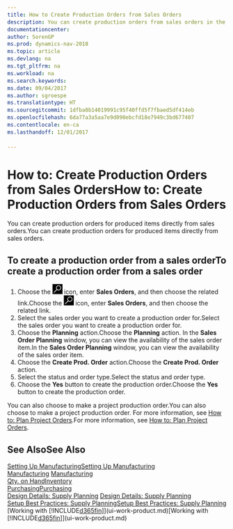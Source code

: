 ```yaml
---
title: How to Create Production Orders from Sales Orders
description: You can create production orders from sales orders in the Sales & Marketing department.
documentationcenter: 
author: SorenGP
ms.prod: dynamics-nav-2018
ms.topic: article
ms.devlang: na
ms.tgt_pltfrm: na
ms.workload: na
ms.search.keywords: 
ms.date: 09/04/2017
ms.author: sgroespe
ms.translationtype: HT
ms.sourcegitcommit: 1dfba8b14019991c95f40ffd5f7fbaed5df414eb
ms.openlocfilehash: 6da77a3a5aa7e9d090ebcfd18e7949c3bd677407
ms.contentlocale: en-ca
ms.lasthandoff: 12/01/2017

---
```

# <a name="how-to-create-production-orders-from-sales-orders"></a><span data-ttu-id="ad7dd-103">How to: Create Production Orders from Sales Orders</span><span class="sxs-lookup"><span data-stu-id="ad7dd-103">How to: Create Production Orders from Sales Orders</span></span>
<span data-ttu-id="ad7dd-104">You can create production orders for produced items directly from sales orders.</span><span class="sxs-lookup"><span data-stu-id="ad7dd-104">You can create production orders for produced items directly from sales orders.</span></span>  

## <a name="to-create-a-production-order-from-a-sales-order"></a><span data-ttu-id="ad7dd-105">To create a production order from a sales order</span><span class="sxs-lookup"><span data-stu-id="ad7dd-105">To create a production order from a sales order</span></span>  

1.  <span data-ttu-id="ad7dd-106">Choose the ![Search for Page or Report](media/ui-search/search_small.png "Search for Page or Report icon") icon, enter **Sales Orders**, and then choose the related link.</span><span class="sxs-lookup"><span data-stu-id="ad7dd-106">Choose the ![Search for Page or Report](media/ui-search/search_small.png "Search for Page or Report icon") icon, enter **Sales Orders**, and then choose the related link.</span></span>  
2.  <span data-ttu-id="ad7dd-107">Select the sales order you want to create a production order for.</span><span class="sxs-lookup"><span data-stu-id="ad7dd-107">Select the sales order you want to create a production order for.</span></span>  
3.  <span data-ttu-id="ad7dd-108">Choose the **Planning** action.</span><span class="sxs-lookup"><span data-stu-id="ad7dd-108">Choose the **Planning** action.</span></span> <span data-ttu-id="ad7dd-109">In the **Sales Order Planning** window, you can view the availability of the sales order item.</span><span class="sxs-lookup"><span data-stu-id="ad7dd-109">In the **Sales Order Planning** window, you can view the availability of the sales order item.</span></span>  
4.  <span data-ttu-id="ad7dd-110">Choose the **Create Prod. Order** action.</span><span class="sxs-lookup"><span data-stu-id="ad7dd-110">Choose the **Create Prod. Order** action.</span></span>  
5.  <span data-ttu-id="ad7dd-111">Select the status and order type.</span><span class="sxs-lookup"><span data-stu-id="ad7dd-111">Select the status and order type.</span></span>  
6.  <span data-ttu-id="ad7dd-112">Choose the **Yes** button to create the production order.</span><span class="sxs-lookup"><span data-stu-id="ad7dd-112">Choose the **Yes** button to create the production order.</span></span>

<span data-ttu-id="ad7dd-113">You can also choose to make a project production order.</span><span class="sxs-lookup"><span data-stu-id="ad7dd-113">You can also choose to make a project production order.</span></span> <span data-ttu-id="ad7dd-114">For more information, see [How to: Plan Project Orders](production-how-to-plan-project-orders.md).</span><span class="sxs-lookup"><span data-stu-id="ad7dd-114">For more information, see [How to: Plan Project Orders](production-how-to-plan-project-orders.md).</span></span>   

## <a name="see-also"></a><span data-ttu-id="ad7dd-115">See Also</span><span class="sxs-lookup"><span data-stu-id="ad7dd-115">See Also</span></span>  
[<span data-ttu-id="ad7dd-116">Setting Up Manufacturing</span><span class="sxs-lookup"><span data-stu-id="ad7dd-116">Setting Up Manufacturing</span></span>](production-configure-production-processes.md)  
<span data-ttu-id="ad7dd-117">[Manufacturing](production-manage-manufacturing.md)  </span><span class="sxs-lookup"><span data-stu-id="ad7dd-117">[Manufacturing](production-manage-manufacturing.md)  </span></span>  
[<span data-ttu-id="ad7dd-118">Qty. on Hand</span><span class="sxs-lookup"><span data-stu-id="ad7dd-118">Inventory</span></span>](inventory-manage-inventory.md)  
[<span data-ttu-id="ad7dd-119">Purchasing</span><span class="sxs-lookup"><span data-stu-id="ad7dd-119">Purchasing</span></span>](purchasing-manage-purchasing.md)  
<span data-ttu-id="ad7dd-120">[Design Details: Supply Planning](design-details-supply-planning.md) </span><span class="sxs-lookup"><span data-stu-id="ad7dd-120">[Design Details: Supply Planning](design-details-supply-planning.md) </span></span>  
[<span data-ttu-id="ad7dd-121">Setup Best Practices: Supply Planning</span><span class="sxs-lookup"><span data-stu-id="ad7dd-121">Setup Best Practices: Supply Planning</span></span>](setup-best-practices-supply-planning.md)  
<span data-ttu-id="ad7dd-122">[Working with [!INCLUDE[d365fin](includes/d365fin_md.md)]](ui-work-product.md)</span><span class="sxs-lookup"><span data-stu-id="ad7dd-122">[Working with [!INCLUDE[d365fin](includes/d365fin_md.md)]](ui-work-product.md)</span></span>

